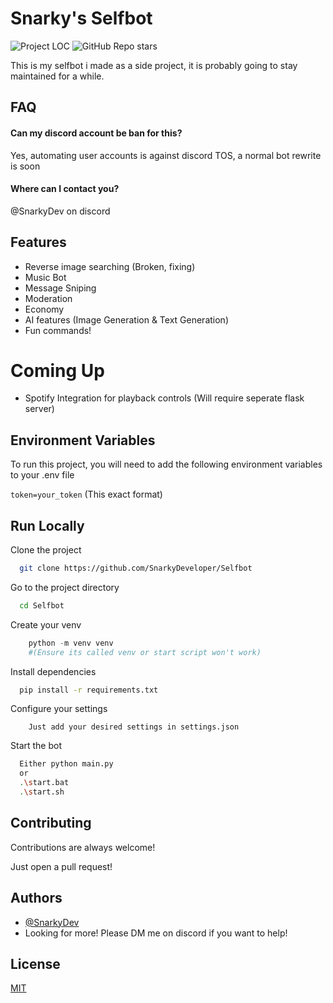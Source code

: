 
# Snarky's Selfbot

![Project LOC](https://tokei.rs/b1/github/SnarkyDeveloper/Selfbot) ![GitHub Repo stars](https://img.shields.io/github/stars/SnarkyDeveloper/Selfbot?style=flat)

This is my selfbot i made as a side project, it is probably going to stay maintained for a while.

## FAQ

#### Can my discord account be ban for this?

Yes, automating user accounts is against discord TOS, a normal bot rewrite is soon

#### Where can I contact you?

@SnarkyDev on discord

## Features

- Reverse image searching (Broken, fixing)
- Music Bot
- Message Sniping
- Moderation
- Economy
- AI features (Image Generation & Text Generation)
- Fun commands!
  
# Coming Up

- Spotify Integration for playback controls (Will require seperate flask server)

## Environment Variables

To run this project, you will need to add the following environment variables to your .env file

`token=your_token` (This exact format)

## Run Locally

Clone the project

```bash
  git clone https://github.com/SnarkyDeveloper/Selfbot
```

Go to the project directory

```bash
  cd Selfbot
```

Create your venv

```python
    python -m venv venv
    #(Ensure its called venv or start script won't work)
```

Install dependencies

```bash
  pip install -r requirements.txt
```

Configure your settings

```text
    Just add your desired settings in settings.json
```

Start the bot

```bash
  Either python main.py
  or 
  .\start.bat 
  .\start.sh
```

## Contributing

Contributions are always welcome!

Just open a pull request!

## Authors

- [@SnarkyDev](https://github.com/SnarkyDev)
- Looking for more! Please DM me on discord if you want to help!

## License

[MIT](https://choosealicense.com/licenses/mit/)
